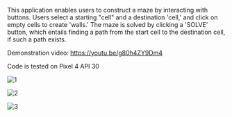 This application enables users to construct a maze by interacting with buttons. Users select a starting "cell" and a destination 'cell,' and click on empty cells to create 'walls.' The maze is solved by clicking a 'SOLVE' button, which entails finding a path from the start cell to the destination cell, if such a path exists.

Demonstration video: https://youtu.be/g80h4ZY9Dm4

Code is tested on Pixel 4 API 30

![1](https://github.com/Carennnnn/maze-solver/assets/52493719/4d92a393-e9d2-4fdf-bfc7-e13c6a3e8435)

![2](https://github.com/Carennnnn/maze-solver/assets/52493719/3d06b82f-09e2-423f-a8e6-ca1d9c70985f)

![3](https://github.com/Carennnnn/maze-solver/assets/52493719/807574e3-a6e7-4fed-836e-e7ac259a5b3a)
